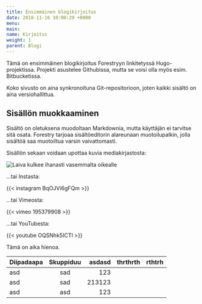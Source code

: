 ```yaml
---
title: Ensimmäinen blogikirjoitus
date: 2018-11-16 10:00:29 +0000
menu:
main:
name: Kirjoitus
weight: 1
parent: Blogi
---
```


Tämä on ensimmäinen blogikirjoitus Forestryyn linkitetyssä Hugo-projektissa. Projekti asustelee Githubissa, mutta se voisi olla myös esim. Bitbucketissa.

Koko sivusto on aina synkronoituna Git-repositorioon, joten kaikki sisältö on aina versiohallittua.

## Sisällön muokkaaminen

Sisältö on oletuksena muodoltaan Markdownia, mutta käyttäjän ei tarvitse sitä osata. Forestry tarjoaa sisältöeditorin alareunaan muotoilupalkin, jolla sisältöä saa muotoiltua varsin vaivattomasti.

Sisällön sekaan voidaan upottaa kuvia mediakirjastosta:

![Laiva kulkee ihanasti vasemmalta oikealle](/uploads/cameron-venti-1126957-unsplash.jpg "Photo from Unsplash.com")

...tai Instasta:

{{< instagram BqOJVi6gFQm >}}

...tai Vimeosta:

{{< vimeo 195379908 >}}

...tai YouTubesta:

{{< youtube OQSNhk5ICTI >}}

Tämä on aika hienoa.

| Diipadaapa | Skuppiduu | asdasd | thrthrth | rthtrh |
| ---------- | :-------: | -----: | -------- | ------ |
| asd        |    sad    |    123 |          |        |
| asd        |    sad    | 213123 |          |        |
| asd        |    asd    |    123 |          |        |
